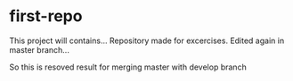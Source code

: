 # first-repo
This project will contains...
Repository made for excercises.
Edited again in master branch...


So this is resoved result for merging master with develop branch

